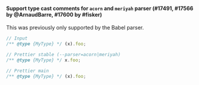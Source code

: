 #### Support type cast comments for `acorn` and `meriyah` parser (#17491, #17566 by @ArnaudBarre, #17600 by #fisker)

This was previously only supported by the Babel parser.

<!-- prettier-ignore -->
```js
// Input
/** @type {MyType} */ (x).foo;

// Prettier stable (--parser=acorn|meriyah)
/** @type {MyType} */ x.foo;

// Prettier main
/** @type {MyType} */ (x).foo;
```
